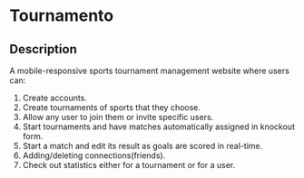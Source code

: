 # Tournamento

## Description
A mobile-responsive sports tournament management website where users can:
1. Create accounts.
2. Create tournaments of sports that they choose.
3. Allow any user to join them or invite specific users.
4. Start tournaments and have matches automatically assigned in knockout form.
5. Start a match and edit its result as goals are scored in real-time.
6. Adding/deleting connections(friends).
7. Check out statistics either for a tournament or for a user.
